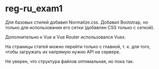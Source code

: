 # reg-ru_exam1

Для базовых стилей добавил Normalize.css. Добавил Bootstrap, но только для использования его сетки (добавлен CSS только с сеткой).

Дополнительно к Vue и Vue Router использовался Vuex.

На страницы статей можно перейти только с главной, т. к. для того, чтобы загружать их напрямую нужно API на сервере.

Не уверен, что структура файлов оптимальная, но пока так.
